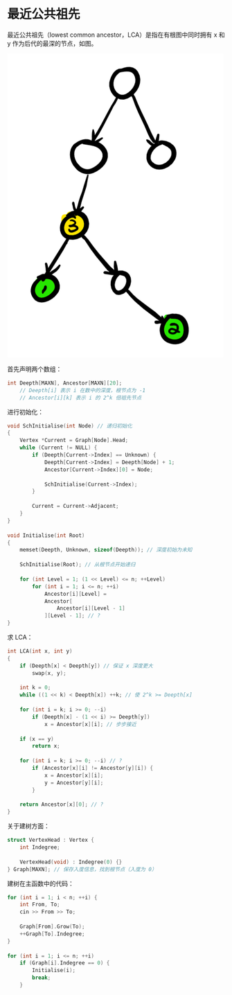 # 最近公共祖先

最近公共祖先（lowest common ancestor，LCA）是指在有根图中同时拥有 x 和 y 作为后代的最深的节点，如图。

![LCA](https://raw.githubusercontent.com/bufhdy/tot-problem/master/materials/LCA/image/lca_1.png)

首先声明两个数组：

```c++
int Deepth[MAXN], Ancestor[MAXN][20];
	// Deepth[i] 表示 i 在数中的深度，根节点为 -1
	// Ancestor[i][k] 表示 i 的 2^k 倍祖先节点
```

进行初始化：

```c++
void SchInitialise(int Node) // 递归初始化
{
	Vertex *Current = Graph[Node].Head;
	while (Current != NULL) {
		if (Deepth[Current->Index] == Unknown) {
			Deepth[Current->Index] = Deepth[Node] + 1;
			Ancestor[Current->Index][0] = Node;

			SchInitialise(Current->Index);
		}

		Current = Current->Adjacent;
	}
}

void Initialise(int Root)
{
	memset(Deepth, Unknown, sizeof(Deepth)); // 深度初始为未知

	SchInitialise(Root); // 从根节点开始递归

	for (int Level = 1; (1 << Level) <= n; ++Level)
		for (int i = 1; i <= n; ++i)
			Ancestor[i][Level] =
			Ancestor[
				Ancestor[i][Level - 1]
			][Level - 1]; // ? 
}
```

求 LCA：

```c++
int LCA(int x, int y)
{
	if (Deepth[x] < Deepth[y]) // 保证 x 深度更大
		swap(x, y);

	int k = 0;
	while ((1 << k) < Deepth[x]) ++k; // 使 2^k >= Deepth[x]

	for (int i = k; i >= 0; --i)
		if (Deepth[x] - (1 << i) >= Deepth[y])
			x = Ancestor[x][i]; // 步步接近

	if (x == y)
		return x;

	for (int i = k; i >= 0; --i) // ?
		if (Ancestor[x][i] != Ancestor[y][i]) {
			x = Ancestor[x][i];
			y = Ancestor[y][i];
		}

	return Ancestor[x][0]; // ?
}
```

关于建树方面：

```c++
struct VertexHead : Vertex {
	int Indegree;

	VertexHead(void) : Indegree(0) {}
} Graph[MAXN]; // 保存入度信息，找到根节点（入度为 0）
```

建树在主函数中的代码：

```c++
for (int i = 1; i < n; ++i) {
	int From, To;
	cin >> From >> To;

	Graph[From].Grow(To);
	++Graph[To].Indegree;
}

for (int i = 1; i <= n; ++i)
	if (Graph[i].Indegree == 0) {
		Initialise(i);
		break;
	}
```


